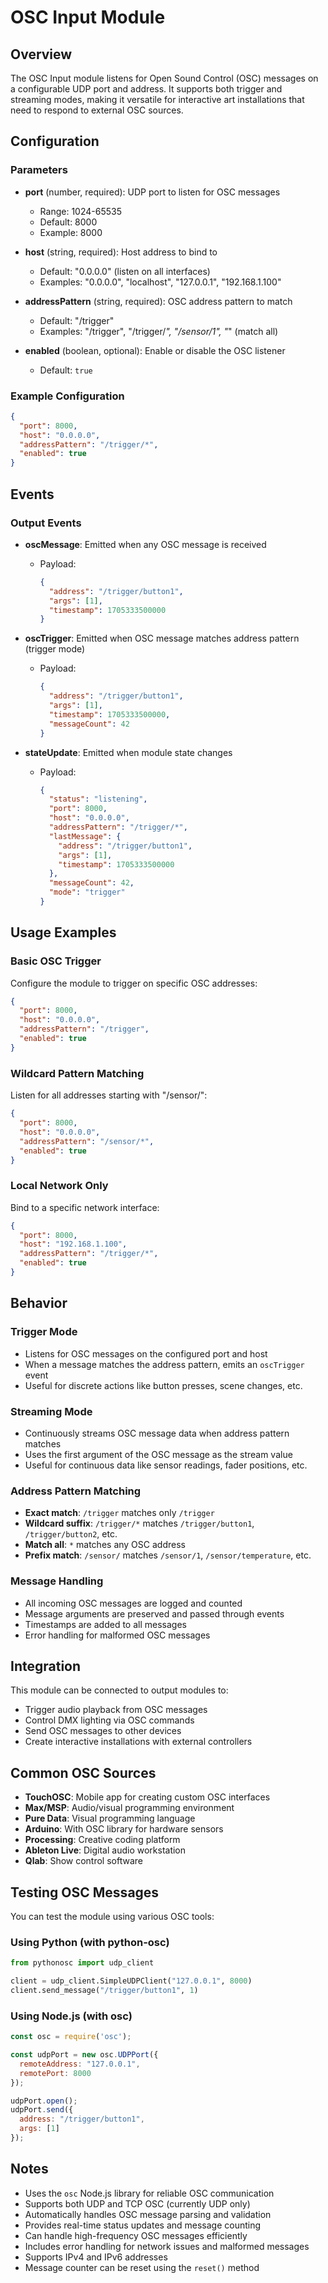 # OSC Input Module

## Overview

The OSC Input module listens for Open Sound Control (OSC) messages on a configurable UDP port and address. It supports both trigger and streaming modes, making it versatile for interactive art installations that need to respond to external OSC sources.

## Configuration

### Parameters

- **port** (number, required): UDP port to listen for OSC messages
  - Range: 1024-65535
  - Default: 8000
  - Example: 8000

- **host** (string, required): Host address to bind to
  - Default: "0.0.0.0" (listen on all interfaces)
  - Examples: "0.0.0.0", "localhost", "127.0.0.1", "192.168.1.100"

- **addressPattern** (string, required): OSC address pattern to match
  - Default: "/trigger"
  - Examples: "/trigger", "/trigger/*", "/sensor/1", "*" (match all)

- **enabled** (boolean, optional): Enable or disable the OSC listener
  - Default: `true`

### Example Configuration

```json
{
  "port": 8000,
  "host": "0.0.0.0",
  "addressPattern": "/trigger/*",
  "enabled": true
}
```

## Events

### Output Events

- **oscMessage**: Emitted when any OSC message is received
  - Payload:
    ```json
    {
      "address": "/trigger/button1",
      "args": [1],
      "timestamp": 1705333500000
    }
    ```

- **oscTrigger**: Emitted when OSC message matches address pattern (trigger mode)
  - Payload:
    ```json
    {
      "address": "/trigger/button1",
      "args": [1],
      "timestamp": 1705333500000,
      "messageCount": 42
    }
    ```

- **stateUpdate**: Emitted when module state changes
  - Payload:
    ```json
    {
      "status": "listening",
      "port": 8000,
      "host": "0.0.0.0",
      "addressPattern": "/trigger/*",
      "lastMessage": {
        "address": "/trigger/button1",
        "args": [1],
        "timestamp": 1705333500000
      },
      "messageCount": 42,
      "mode": "trigger"
    }
    ```

## Usage Examples

### Basic OSC Trigger

Configure the module to trigger on specific OSC addresses:

```json
{
  "port": 8000,
  "host": "0.0.0.0",
  "addressPattern": "/trigger",
  "enabled": true
}
```

### Wildcard Pattern Matching

Listen for all addresses starting with "/sensor/":

```json
{
  "port": 8000,
  "host": "0.0.0.0",
  "addressPattern": "/sensor/*",
  "enabled": true
}
```

### Local Network Only

Bind to a specific network interface:

```json
{
  "port": 8000,
  "host": "192.168.1.100",
  "addressPattern": "/trigger/*",
  "enabled": true
}
```

## Behavior

### Trigger Mode
- Listens for OSC messages on the configured port and host
- When a message matches the address pattern, emits an `oscTrigger` event
- Useful for discrete actions like button presses, scene changes, etc.

### Streaming Mode
- Continuously streams OSC message data when address pattern matches
- Uses the first argument of the OSC message as the stream value
- Useful for continuous data like sensor readings, fader positions, etc.

### Address Pattern Matching
- **Exact match**: `/trigger` matches only `/trigger`
- **Wildcard suffix**: `/trigger/*` matches `/trigger/button1`, `/trigger/button2`, etc.
- **Match all**: `*` matches any OSC address
- **Prefix match**: `/sensor/` matches `/sensor/1`, `/sensor/temperature`, etc.

### Message Handling
- All incoming OSC messages are logged and counted
- Message arguments are preserved and passed through events
- Timestamps are added to all messages
- Error handling for malformed OSC messages

## Integration

This module can be connected to output modules to:
- Trigger audio playback from OSC messages
- Control DMX lighting via OSC commands
- Send OSC messages to other devices
- Create interactive installations with external controllers

## Common OSC Sources

- **TouchOSC**: Mobile app for creating custom OSC interfaces
- **Max/MSP**: Audio/visual programming environment
- **Pure Data**: Visual programming language
- **Arduino**: With OSC library for hardware sensors
- **Processing**: Creative coding platform
- **Ableton Live**: Digital audio workstation
- **Qlab**: Show control software

## Testing OSC Messages

You can test the module using various OSC tools:

### Using Python (with python-osc)
```python
from pythonosc import udp_client

client = udp_client.SimpleUDPClient("127.0.0.1", 8000)
client.send_message("/trigger/button1", 1)
```

### Using Node.js (with osc)
```javascript
const osc = require('osc');

const udpPort = new osc.UDPPort({
  remoteAddress: "127.0.0.1",
  remotePort: 8000
});

udpPort.open();
udpPort.send({
  address: "/trigger/button1",
  args: [1]
});
```

## Notes

- Uses the `osc` Node.js library for reliable OSC communication
- Supports both UDP and TCP OSC (currently UDP only)
- Automatically handles OSC message parsing and validation
- Provides real-time status updates and message counting
- Can handle high-frequency OSC messages efficiently
- Includes error handling for network issues and malformed messages
- Supports IPv4 and IPv6 addresses
- Message counter can be reset using the `reset()` method 